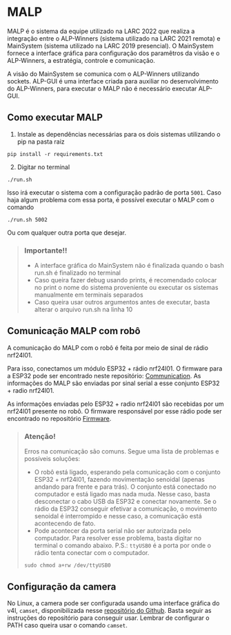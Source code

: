 # MALP

MALP é o sistema da equipe utilizado na LARC 2022 que realiza a integração entre o ALP-Winners (sistema utilizado na LARC 2021 remota) e MainSystem (sistema utilizado na LARC 2019 presencial). O MainSystem fornece a interface gráfica para configuração dos paramêtros da visão e o ALP-Winners, a estratégia, controle e comunicação.

A visão do MainSystem se comunica com o ALP-Winners utilizando sockets. ALP-GUI é uma interface criada para auxiliar no desenvolvimento do ALP-Winners, para executar o MALP não é necessário executar ALP-GUI.

## Como executar MALP

1. Instale as dependências necessárias para os dois sistemas utilizando o pip na pasta raiz
```
pip install -r requirements.txt
```

2. Digitar no terminal 

`./run.sh`

Isso irá executar o sistema com a configuração padrão de porta `5001`. Caso haja algum problema com essa porta, é possível executar o MALP com o comando

`./run.sh 5002`

Ou com qualquer outra porta que desejar. 

> ### Importante!!
>
> - A interface gráfica do MainSystem não é finalizada quando o bash run.sh é finalizado no terminal
> - Caso queira fazer debug usando prints, é recomendado colocar no print o nome do sistema proveniente ou executar os sistemas manualmente em terminais separados
> - Caso queira usar outros argumentos antes de executar, basta alterar o arquivo run.sh na linha 10

## Comunicação MALP com robô

A comunicação do MALP com o robô é feita por meio de sinal de rádio nrf24l01.

Para isso, conectamos um módulo ESP32 + rádio nrf24l01. O firmware para a ESP32 pode ser encontrado neste repositório: [Communication](https://github.com/unball/communication). As informações do MALP são enviadas por sinal serial a esse conjunto ESP32 + radio nrf24l01.

As informações enviadas pelo ESP32 + radio nrf24l01 são recebidas por um nrf24l01 presente no robô. O firmware responsável por esse rádio pode ser encontrado no repositório [Firmware](https://github.com/unball/Firmware).


> ### Atenção!
>
> Erros na comunicação são comuns. Segue uma lista de problemas e possíveis soluções:
>
> - O robô está ligado, esperando pela comunicação com o conjunto ESP32 + nrf24l01, fazendo movimentação senoidal (apenas andando para frente e para trás). O conjunto está conectado no computador e está ligado mas nada muda. Nesse caso, basta desconectar o cabo USB da ESP32 e conectar novamente. Se o rádio da ESP32 conseguir efetivar a comunicação, o movimento senoidal é interrompido e nesse caso, a comunicação está acontecendo de fato.
> - Pode acontecer da porta serial não ser autorizada pelo computador. Para resolver esse problema, basta digitar no terminal o comando abaixo. P.S.: ```ttyUSB0``` é a porta por onde o rádio tenta conectar com o computador.
>
> ```
> sudo chmod a+rw /dev/ttyUSB0
> ```

## Configuração da camera

No Linux, a camera pode ser configurada usando uma interface gráfica do v4l, ```camset```, disponibilizada nesse [repositório do Github](https://github.com/azeam/camset). Basta seguir as instruções do repositório para conseguir usar. Lembrar de configurar o PATH caso queira usar o comando ```camset```.